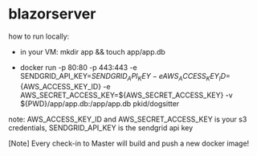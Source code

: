 # blazorserver
 
how to run locally:
* in your VM: mkdir app && touch app/app.db

* docker run -p 80:80 -p 443:443 -e SENDGRID_API_KEY=${SENDGRID_API_KEY} -e AWS_ACCESS_KEY_ID=${AWS_ACCESS_KEY_ID} -e AWS_SECRET_ACCESS_KEY=${AWS_SECRET_ACCESS_KEY}  -v ${PWD}/app/app.db:/app/app.db pkid/dogsitter

note: AWS_ACCESS_KEY_ID and AWS_SECRET_ACCESS_KEY is your s3 credentials, SENDGRID_API_KEY is the sendgrid api key


[Note] Every check-in to Master will build and push a new docker image! 

